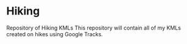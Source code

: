 # Hiking
Repository of Hiking KMLs
This repository will contain all of my KMLs created on hikes using Google Tracks.
